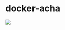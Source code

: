 # docker-acha
[![](https://imagelayers.io/badge/leoschweizer/acha:latest.svg)](https://imagelayers.io/?images=leoschweizer/acha:latest)
